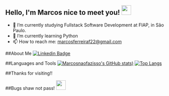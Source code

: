 ## Hello, I'm Marcos nice to meet you! <img src=https://github.com/TheDudeThatCode/TheDudeThatCode/blob/master/Assets/Hi.gif width="30">

- 🔭 I’m currently studying Fullstack Software Development at FIAP, in São Paulo.
- 🌱 I’m currently learning Python
- 📫 How to reach me: marcosferreiraf22@gmail.com

##About Me
[![Linkedin Badge](https://img.shields.io/badge/-LinkedIn-blue?style=flat-square&logo=Linkedin&logoColor=white&link=https://www.linkedin.com/in/marcosvmferreira/)](https://www.linkedin.com/in/marcosvmferreira/)

##Languages and Tools
[![Marcosnaofazisso's GitHub stats](https://github-readme-stats.vercel.app/api?username=marcosnaofazisso&show_icons=true&theme=dracula))](https://github.com/marcosnaofazisso/github-readme-stats)
[![Top Langs](https://github-readme-stats.vercel.app/api/top-langs/?username=marcosnaofazisso)](https://github.com/anuraghazra/github-readme-stats)

##Thanks for visiting!!

##Bugs shaw not pass! 
<img src=https://github.com/TheDudeThatCode/TheDudeThatCode/blob/master/Assets/gandalf_parrot.gif width="30">
